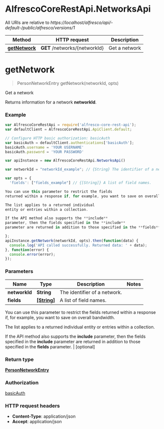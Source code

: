 # AlfrescoCoreRestApi.NetworksApi

All URIs are relative to *https://localhost/alfresco/api/-default-/public/alfresco/versions/1*

Method | HTTP request | Description
------------- | ------------- | -------------
[**getNetwork**](NetworksApi.md#getNetwork) | **GET** /networks/{networkId} | Get a network


<a name="getNetwork"></a>
# **getNetwork**
> PersonNetworkEntry getNetwork(networkId, opts)

Get a network

Returns information for a network **networkId**.

### Example
```javascript
var AlfrescoCoreRestApi = require('alfresco-core-rest-api');
var defaultClient = AlfrescoCoreRestApi.ApiClient.default;

// Configure HTTP basic authorization: basicAuth
var basicAuth = defaultClient.authentications['basicAuth'];
basicAuth.username = 'YOUR USERNAME'
basicAuth.password = 'YOUR PASSWORD'

var apiInstance = new AlfrescoCoreRestApi.NetworksApi()

var networkId = "networkId_example"; // {String} The identifier of a network.

var opts = {
  'fields': ["fields_example"] // {[String]} A list of field names.

You can use this parameter to restrict the fields
returned within a response if, for example, you want to save on overall bandwidth.

The list applies to a returned individual
entity or entries within a collection.

If the API method also supports the **include**
parameter, then the fields specified in the **include**
parameter are returned in addition to those specified in the **fields** parameter.

};
apiInstance.getNetwork(networkId, opts).then(function(data) {
  console.log('API called successfully. Returned data: ' + data);
}, function(error) {
  console.error(error);
});

```

### Parameters

Name | Type | Description  | Notes
------------- | ------------- | ------------- | -------------
 **networkId** | **String**| The identifier of a network. |
 **fields** | [**[String]**](String.md)| A list of field names.

You can use this parameter to restrict the fields
returned within a response if, for example, you want to save on overall bandwidth.

The list applies to a returned individual
entity or entries within a collection.

If the API method also supports the **include**
parameter, then the fields specified in the **include**
parameter are returned in addition to those specified in the **fields** parameter.
 | [optional]

### Return type

[**PersonNetworkEntry**](PersonNetworkEntry.md)

### Authorization

[basicAuth](../README.md#basicAuth)

### HTTP request headers

 - **Content-Type**: application/json
 - **Accept**: application/json

